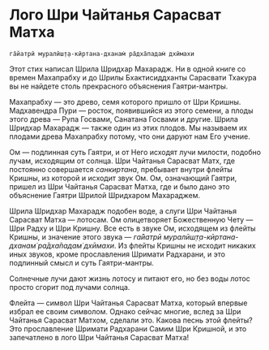 # Лого Шри Чайтанья Сарасват Матха

    га̄йатрӣ муралӣш̣т̣а-кӣртана-дханам̇ ра̄дха̄падам̇ дхӣмахи

Этот стих написал Шрила Шридхар Махарадж. Ни в одной книге со времен Махапрабху и до Шрилы Бхактисиддханты Сарасвати Тхакура вы не найдете столь прекрасного объяснения Гаятри-мантры.

Махапрабху — это древо, семя которого пришло от Шри Кришны. Мадхавендра Пури — росток, появившийся из этого семени, а плоды этого древа — Рупа Госвами, Санатана Госвами и другие. Шрила Шридхар Махарадж — также один из этих плодов. Мы называем их плодами древа Махапрабху потому, что они даруют нам Его учение.

Ом — подлинная суть Гаятри, и от Него исходят лучи милости, подобно лучам, исходящим от солнца. Шри Чайтанья Сарасват Матх, где постоянно совершается *санкиртана*, пребывает внутри флейты Кришны, из которой и исходит звук Ом. Ом, означающий Гаятри, пришел из Шри Чайтанья Сарасват Матха, где и было дано это объяснение Гаятри Шрилой Шридхаром Махараджем.

Шрила Шридхар Махарадж подобен воде, а слуги Шри Чайтанья Сарасват Матха — лотосам. Ом олицетворяет Божественную Чету — Шри Радху и Шри Кришну. Все есть в звуке Ом, исходящем из флейты Кришны, и значение этого звука — *га̄йатрӣ муралӣш̣т̣а-кӣртана-дханам̇ ра̄дха̄падам̇ дхӣмахи*. Из флейты Кришны не исходит никаких иных звуков, кроме прославления Шримати Радхарани, и это подлинный смысл и суть Гаятри-мантры.

Солнечные лучи дают жизнь лотосу и питают его, но без воды лотос просто сгорит под лучами солнца.

Флейта — символ Шри Чайтанья Сарасват Матха, который впервые избрал ее своим символом. Однако сейчас многие, вслед за Шри Чайтанья Сарасват Матхом, сделали это. Какова песнь этой флейты? Это прославление Шримати Радхарани Самим Шри Кришной, и это запечатлено в лого Шри Чайтанья Сарасват Матха!
